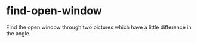 # find-open-window
Find the open window through two pictures which have a little difference in the angle.
